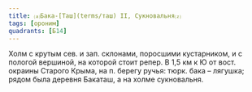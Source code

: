 ```yaml
---
title: ⒜Бака-[Таш](terms/таш) II, Сукновальня⒵
tags: [ороним]
quadrants: [Б14]
---
```


Холм с крутым сев. и зап. склонами, поросшими кустарником, и с пологой вершиной,
на которой стоит репер. В 1,5 км к Ю от вост. окраины Старого Крыма, на п.
берегу ручья: тюрк. бака – лягушка; рядом была деревня Бакаташ, а на холме
сукновальня.

